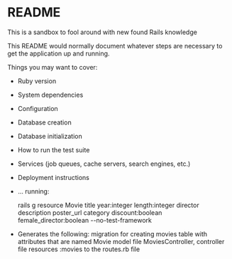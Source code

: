 # README
This is a sandbox to fool around with new found Rails knowledge 


This README would normally document whatever steps are necessary to get the
application up and running.

Things you may want to cover:

* Ruby version

* System dependencies

* Configuration

* Database creation

* Database initialization

* How to run the test suite

* Services (job queues, cache servers, search engines, etc.)

* Deployment instructions

* ...
 running:  

     rails g resource Movie title year:integer length:integer director description poster_url category discount:boolean female_director:boolean --no-test-framework

* Generates the following:
    migration for creating movies table with attributes that are named 
    Movie model file
    MoviesController, controller file 
    resources :movies to the routes.rb file 
